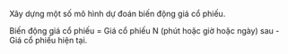 Xây dựng một số mô hình dự đoán biến động giá cổ phiếu.

Biến động giá cổ phiếu = Giá cổ phiếu N (phút hoặc giờ hoặc ngày) sau - Giá cổ phiếu hiện tại.
